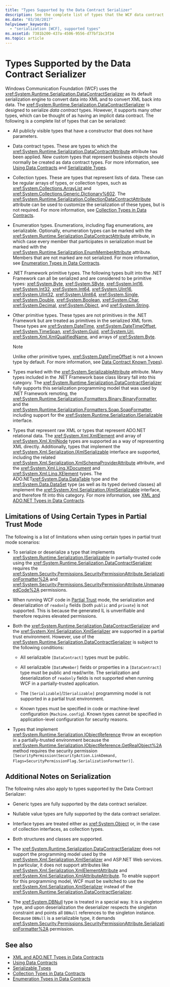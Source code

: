 ```yaml
---
title: "Types Supported by the Data Contract Serializer"
description: See the complete list of types that the WCF data contract serializer supports for serialization and deserialization. 
ms.date: "03/30/2017"
helpviewer_keywords:
  - "serialization [WCF], supported types"
ms.assetid: 7381b200-437a-4506-9556-d77bf1bc3f34
ms.topic: article
---
```

# Types Supported by the Data Contract Serializer

Windows Communication Foundation (WCF) uses the <xref:System.Runtime.Serialization.DataContractSerializer> as its default serialization engine to convert data into XML and to convert XML back into data. The <xref:System.Runtime.Serialization.DataContractSerializer> is designed to serialize *data contract* types. However, it supports many other types, which can be thought of as having an implicit data contract. The following is a complete list of types that can be serialized:

- All publicly visible types that have a constructor that does not have parameters.

- Data contract types. These are types to which the <xref:System.Runtime.Serialization.DataContractAttribute> attribute has been applied. New custom types that represent business objects should normally be created as data contract types. For more information, see [Using Data Contracts](using-data-contracts.md) and [Serializable Types](serializable-types.md).

- Collection types. These are types that represent lists of data. These can be regular arrays of types, or collection types, such as <xref:System.Collections.ArrayList> and <xref:System.Collections.Generic.Dictionary%602>. The <xref:System.Runtime.Serialization.CollectionDataContractAttribute> attribute can be used to customize the serialization of these types, but is not required. For more information, see [Collection Types in Data Contracts](collection-types-in-data-contracts.md).

- Enumeration types. Enumerations, including flag enumerations, are serializable. Optionally, enumeration types can be marked with the <xref:System.Runtime.Serialization.DataContractAttribute> attribute, in which case every member that participates in serialization must be marked with the <xref:System.Runtime.Serialization.EnumMemberAttribute> attribute. Members that are not marked are not serialized. For more information, see [Enumeration Types in Data Contracts](enumeration-types-in-data-contracts.md).

- .NET Framework primitive types. The following types built into the .NET Framework can all be serialized and are considered to be primitive types: <xref:System.Byte>, <xref:System.SByte>, <xref:System.Int16>, <xref:System.Int32>, <xref:System.Int64>, <xref:System.UInt16>, <xref:System.UInt32>, <xref:System.UInt64>, <xref:System.Single>, <xref:System.Double>, <xref:System.Boolean>, <xref:System.Char>, <xref:System.Decimal>, <xref:System.Object>, and <xref:System.String>.

- Other primitive types. These types are not primitives in the .NET Framework but are treated as primitives in the serialized XML form. These types are <xref:System.DateTime>, <xref:System.DateTimeOffset>, <xref:System.TimeSpan>, <xref:System.Guid>, <xref:System.Uri>, <xref:System.Xml.XmlQualifiedName>, and arrays of <xref:System.Byte>.

  > [!NOTE]
  > Unlike other primitive types, <xref:System.DateTimeOffset> is not a known type by default. For more information, see [Data Contract Known Types](data-contract-known-types.md)).

- Types marked with the <xref:System.SerializableAttribute> attribute. Many types included in the .NET Framework base class library fall into this category. The <xref:System.Runtime.Serialization.DataContractSerializer> fully supports this serialization programming model that was used by .NET Framework remoting, the <xref:System.Runtime.Serialization.Formatters.Binary.BinaryFormatter>, and the <xref:System.Runtime.Serialization.Formatters.Soap.SoapFormatter>, including support for the <xref:System.Runtime.Serialization.ISerializable> interface.

- Types that represent raw XML or types that represent ADO.NET relational data. The <xref:System.Xml.XmlElement> and array of <xref:System.Xml.XmlNode> types are supported as a way of representing XML directly. Additionally, types that implement the <xref:System.Xml.Serialization.IXmlSerializable> interface are supported, including the related <xref:System.Xml.Serialization.XmlSchemaProviderAttribute> attribute, and the <xref:System.Xml.Linq.XDocument> and <xref:System.Xml.Linq.XElement> types. The ADO.NET<xref:System.Data.DataTable> type and the <xref:System.Data.DataSet> type (as well as its typed derived classes) all implement the <xref:System.Xml.Serialization.IXmlSerializable> interface, and therefore fit into this category. For more information, see [XML and ADO.NET Types in Data Contracts](xml-and-ado-net-types-in-data-contracts.md).

## Limitations of Using Certain Types in Partial Trust Mode

The following is a list of limitations when using certain types in partial trust mode scenarios:

- To serialize or deserialize a type that implements <xref:System.Runtime.Serialization.ISerializable> in partially-trusted code using the <xref:System.Runtime.Serialization.DataContractSerializer> requires the <xref:System.Security.Permissions.SecurityPermissionAttribute.SerializationFormatter%2A> and <xref:System.Security.Permissions.SecurityPermissionAttribute.UnmanagedCode%2A> permissions.

- When running WCF code in [Partial Trust](partial-trust.md) mode, the serialization and deserialization of `readonly` fields (both `public` and `private`) is not supported. This is because the generated IL is unverifiable and therefore requires elevated permissions.

- Both the <xref:System.Runtime.Serialization.DataContractSerializer> and the <xref:System.Xml.Serialization.XmlSerializer> are supported in a partial trust environment. However, use of the <xref:System.Runtime.Serialization.DataContractSerializer> is subject to the following conditions:

  - All serializable `[DataContract]` types must be public.

  - All serializable `[DataMember]` fields or properties in a `[DataContract]` type must be public and read/write. The serialization and deserialization of `readonly` fields is not supported when running WCF in a partially-trusted application.

  - The `[Serializable]`/`ISerializable]` programming model is not supported in a partial trust environment.

  - Known types must be specified in code or machine-level configuration (`Machine.config`). Known types cannot be specified in application-level configuration for security reasons.

- Types that implement <xref:System.Runtime.Serialization.IObjectReference> throw an exception in a partially-trusted environment because the <xref:System.Runtime.Serialization.IObjectReference.GetRealObject%2A> method requires the security permission `[SecurityPermission(SecurityAction.LinkDemand, Flags=SecurityPermissionFlag.SerializationFormatter)]`.

## Additional Notes on Serialization

The following rules also apply to types supported by the Data Contract Serializer:

- Generic types are fully supported by the data contract serializer.

- Nullable value types are fully supported by the data contract serializer.

- Interface types are treated either as <xref:System.Object> or, in the case of collection interfaces, as collection types.

- Both structures and classes are supported.

- The <xref:System.Runtime.Serialization.DataContractSerializer> does not support the programming model used by the <xref:System.Xml.Serialization.XmlSerializer> and ASP.NET Web services. In particular, it does not support attributes like <xref:System.Xml.Serialization.XmlElementAttribute> and <xref:System.Xml.Serialization.XmlAttributeAttribute>. To enable support for this programming model, WCF must be switched to use the <xref:System.Xml.Serialization.XmlSerializer> instead of the <xref:System.Runtime.Serialization.DataContractSerializer>.

- The <xref:System.DBNull> type is treated in a special way. It is a singleton type, and upon deserialization the deserializer respects the singleton constraint and points all `DBNull` references to the singleton instance. Because `DBNull` is a serializable type, it demands <xref:System.Security.Permissions.SecurityPermissionAttribute.SerializationFormatter%2A> permission.

## See also

- [XML and ADO.NET Types in Data Contracts](xml-and-ado-net-types-in-data-contracts.md)
- [Using Data Contracts](using-data-contracts.md)
- [Serializable Types](serializable-types.md)
- [Collection Types in Data Contracts](collection-types-in-data-contracts.md)
- [Enumeration Types in Data Contracts](enumeration-types-in-data-contracts.md)
